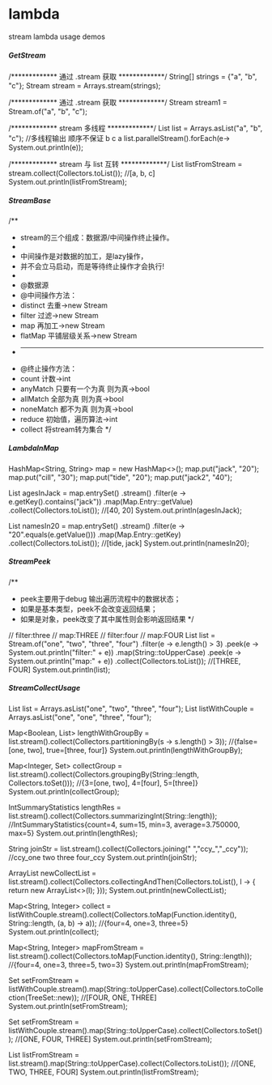 # lambda
stream lambda usage demos

##### GetStream

/************* 通过 .stream 获取 *************/
String[] strings = {"a", "b", "c"};
Stream<String> stream = Arrays.stream(strings);

/************* 通过 .stream 获取 *************/
Stream<String> stream1 = Stream.of("a", "b", "c");

/************* stream 多线程 *************/
List<String> list = Arrays.asList("a", "b", "c");
//多线程输出 顺序不保证  b c a
list.parallelStream().forEach(e-> System.out.println(e));

/************* stream 与 list 互转 *************/
List<String> listFromStream = stream.collect(Collectors.toList());
//[a, b, c]
System.out.println(listFromStream);

##### StreamBase
/**
 * stream的三个组成：数据源/中间操作终止操作。
 *
 * 中间操作是对数据的加工，是lazy操作，
 * 并不会立马启动，而是等待终止操作才会执行!
 *
 * @数据源
 * @中间操作方法：
 * distinct 去重->new Stream
 * filter 过滤->new Stream
 * map 再加工->new Stream
 * flatMap 平铺层级关系->new Stream
 * ----------------
 * @终止操作方法：
 * count 计数->int
 * anyMatch 只要有一个为真 则为真->bool
 * allMatch 全部为真 则为真->bool
 * noneMatch 都不为真 则为真->bool
 * reduce  初始值，遍历算法->int
 * collect 将stream转为集合
 */

##### LambdaInMap
HashMap<String, String> map = new HashMap<>();
map.put("jack", "20");
map.put("cill", "30");
map.put("tide", "20");
map.put("jack2", "40");

List<Object> agesInJack = map.entrySet()
        .stream()
        .filter(e -> e.getKey().contains("jack"))
        .map(Map.Entry::getValue)
        .collect(Collectors.toList());
//[40, 20]
System.out.println(agesInJack);

List<String> namesIn20 = map.entrySet()
        .stream()
        .filter(e -> "20".equals(e.getValue()))
        .map(Map.Entry::getKey)
        .collect(Collectors.toList());
//[tide, jack]
System.out.println(namesIn20);

##### StreamPeek
/**
 * peek主要用于debug 输出遍历流程中的数据状态；
 * 如果是基本类型，peek不会改变返回结果；
 * 如果是对象，peek改变了其中属性则会影响返回结果
 */

// filter:three
// map:THREE
// filter:four
// map:FOUR
List<String> list = Stream.of("one", "two", "three", "four")
        .filter(e -> e.length() > 3)
        .peek(e -> System.out.println("filter:" + e))
        .map(String::toUpperCase)
        .peek(e -> System.out.println("map:" + e))
        .collect(Collectors.toList());
//[THREE, FOUR]
System.out.println(list);


##### StreamCollectUsage

List<String> list = Arrays.asList("one", "two", "three", "four");
List<String> listWithCouple = Arrays.asList("one", "one", "three", "four");

Map<Boolean, List<String>> lengthWithGroupBy = list.stream().collect(Collectors.partitioningBy(s -> s.length() > 3));
//{false=[one, two], true=[three, four]}
System.out.println(lengthWithGroupBy);

Map<Integer, Set<String>> collectGroup = list.stream().collect(Collectors.groupingBy(String::length,
        Collectors.toSet()));
//{3=[one, two], 4=[four], 5=[three]}
System.out.println(collectGroup);

IntSummaryStatistics lengthRes = list.stream().collect(Collectors.summarizingInt(String::length));
//IntSummaryStatistics{count=4, sum=15, min=3, average=3.750000, max=5}
System.out.println(lengthRes);

String joinStr = list.stream().collect(Collectors.joining(" ","ccy_","_ccy"));
//ccy_one two three four_ccy
System.out.println(joinStr);

ArrayList<String> newCollectList = list.stream().collect(Collectors.collectingAndThen(Collectors.toList(), l -> {
    return new ArrayList<>(l);
}));
System.out.println(newCollectList);

Map<String, Integer> collect = listWithCouple.stream().collect(Collectors.toMap(Function.identity(), String::length, (a, b) -> a));
//{four=4, one=3, three=5}
System.out.println(collect);

Map<String, Integer> mapFromStream = list.stream().collect(Collectors.toMap(Function.identity(), String::length));
//{four=4, one=3, three=5, two=3}
System.out.println(mapFromStream);

Set<String> setFromStream =
        listWithCouple.stream().map(String::toUpperCase).collect(Collectors.toCollection(TreeSet::new));
//[FOUR, ONE, THREE]
System.out.println(setFromStream);

Set<String> setFromStream = listWithCouple.stream().map(String::toUpperCase).collect(Collectors.toSet());
//[ONE, FOUR, THREE]
System.out.println(setFromStream);

List<String> listFromStream = list.stream().map(String::toUpperCase).collect(Collectors.toList());
//[ONE, TWO, THREE, FOUR]
System.out.println(listFromStream);

